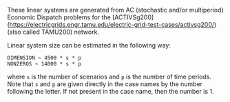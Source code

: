 These linear systems are generated from AC (stochastic and/or multiperiod) Economic Dispatch problems for the [ACTIVSg200] (https://electricgrids.engr.tamu.edu/electric-grid-test-cases/activsg200/) (also called TAMU200) network.

Linear system size can be estimated in the following way:
```
DIMENSION ~ 4500 * s * p
NONZEROS ~ 14000 * s * p
```
where `s` is the number of scenarios and `p` is the number of time periods.  Note that `s` and `p` are given directly in the case names by the number following the letter.  If not present in the case name, then the number is 1.
